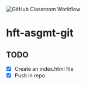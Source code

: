 ![GitHub Classroom Workflow](https://github.com/hft-stuttgart-ipr/hft-asgmt-git-x9DroiD9x/workflows/GitHub%20Classroom%20Workflow/badge.svg)


# hft-asgmt-git 

## TODO
- [x] Create an index.html file
- [x] Push in repo
